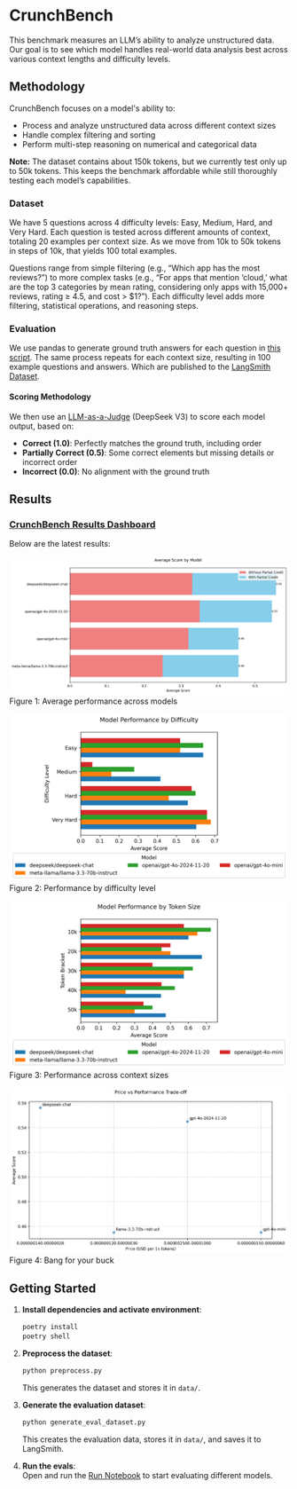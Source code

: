 # CrunchBench

This benchmark measures an LLM’s ability to analyze unstructured data. Our goal is to see which model handles real-world data analysis best across various context lengths and difficulty levels.

## Methodology

CrunchBench focuses on a model's ability to:
- Process and analyze unstructured data across different context sizes  
- Handle complex filtering and sorting  
- Perform multi-step reasoning on numerical and categorical data  

**Note:** The dataset contains about 150k tokens, but we currently test only up to 50k tokens. This keeps the benchmark affordable while still thoroughly testing each model’s capabilities.

### Dataset

We have 5 questions across 4 difficulty levels: Easy, Medium, Hard, and Very Hard. Each question is tested across different amounts of context, totaling 20 examples per context size. As we move from 10k to 50k tokens in steps of 10k, that yields 100 total examples.

Questions range from simple filtering (e.g., “Which app has the most reviews?”) to more complex tasks (e.g., “For apps that mention ‘cloud,’ what are the top 3 categories by mean rating, considering only apps with 15,000+ reviews, rating ≥ 4.5, and cost > $1?”). Each difficulty level adds more filtering, statistical operations, and reasoning steps.

### Evaluation

We use pandas to generate ground truth answers for each question in [this script](./generate_eval_dataset.py). The same process repeats for each context size, resulting in 100 example questions and answers. Which are published to the [LangSmith Dataset](https://smith.langchain.com/public/18c8f4ba-726a-44b2-99b7-527196a9c80c/d).

#### Scoring Methodology

We then use an [LLM-as-a-Judge](https://huggingface.co/learn/cookbook/en/llm_judge) (DeepSeek V3) to score each model output, based on:

- **Correct (1.0)**: Perfectly matches the ground truth, including order  
- **Partially Correct (0.5)**: Some correct elements but missing details or incorrect order  
- **Incorrect (0.0)**: No alignment with the ground truth  

## Results

### [CrunchBench Results Dashboard](https://smith.langchain.com/public/18c8f4ba-726a-44b2-99b7-527196a9c80c/d)

Below are the latest results:

![Average Scores](data/plots/1_average_scores.png)  
Figure 1: Average performance across models

![Difficulty Breakdown](data/plots/2_difficulty_breakdown.png)  
Figure 2: Performance by difficulty level

![Token Size Impact](data/plots/3_token_size_breakdown.png)  
Figure 3: Performance across context sizes

![Price vs Performance](data/plots/4_price_performance.png)  
Figure 4: Bang for your buck

## Getting Started

1. **Install dependencies and activate environment**:
   ```bash
   poetry install
   poetry shell
   ```
2. **Preprocess the dataset**:
   ```bash
   python preprocess.py
   ```
   This generates the dataset and stores it in `data/`.

3. **Generate the evaluation dataset**:
   ```bash
   python generate_eval_dataset.py
   ```
   This creates the evaluation data, stores it in `data/`, and saves it to LangSmith.

4. **Run the evals**:  
   Open and run the [Run Notebook](./run.ipynb) to start evaluating different models.